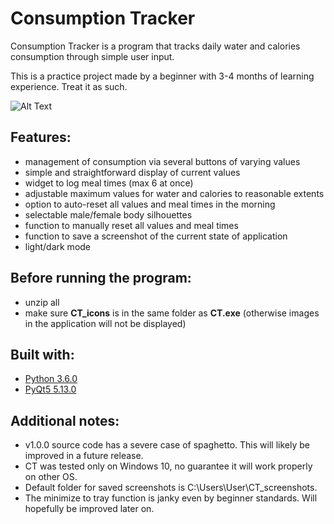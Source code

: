 # Consumption Tracker

Consumption Tracker is a program that tracks daily water and calories consumption through simple user input.

This is a practice project made by a beginner with 3-4 months of learning experience. Treat it as such.

![Alt Text](https://i.imgur.com/21M3Xrf.gif)

## Features:

* management of consumption via several buttons of varying values
* simple and straightforward display of current values
* widget to log meal times (max 6 at once)
* adjustable maximum values for water and calories to reasonable extents
* option to auto-reset all values and meal times in the morning
* selectable male/female body silhouettes
* function to manually reset all values and meal times
* function to save a screenshot of the current state of application
* light/dark mode

## Before running the program:
* unzip all
* make sure **CT_icons** is in the same folder as **CT.exe** (otherwise images in the application will not be displayed)

## Built with:
* [Python 3.6.0](https://www.python.org/downloads/release/python-360/)
* [PyQt5 5.13.0](https://pypi.org/project/PyQt5/)

## Additional notes:
* v1.0.0 source code has a severe case of spaghetto. This will likely be improved in a future release.
* CT was tested only on Windows 10, no guarantee it will work properly on other OS.
* Default folder for saved screenshots is C:\Users\User\CT_screenshots.
* The minimize to tray function is janky even by beginner standards. Will hopefully be improved later on.
